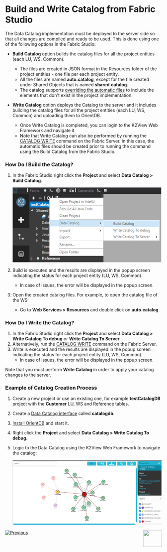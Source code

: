 # Build and Write Catalog from Fabric Studio

The Data Catalog implementation must be deployed to the server side so that all changes are compiled and ready to be used. This is done using one of the following options in the Fabric Studio:

* **Build Catalog** option builds the catalog files for all the project entities (each LU, WS, Common). 
  * The files are created in JSON format in the Resources folder of the project entities  - one file per each project entity. 
  * All the files are named **auto.catalog**, except for the file created under Shared Objects that is named **shared.catalog**. 
  * The catalog supports [overriding the automatic files](06_override_data_catalog.md) to include the elements that don't exist in the project implementation.

* **Write Catalog** option deploys the Catalog to the server and it includes building the catalog files for all the project entities (each LU, WS, Common) and uploading them to OrientDB. 
  * Once Write Catalog is completed, you can login to the K2View Web Framework and navigate it. 
  * Note that Write Catalog can also be performed by running the [CATALOG WRITE](08_catalog_commands.md) command on the Fabric Server. In this case, the automatic files should be created prior to running the command using the Build Catalog from the Fabric Studio.

### How Do I Build the Catalog?

1. In the Fabric Studio right click the **Project** and select **Data Catalog > Build Catalog**. 

   ![image](images/33_05_build.png)

2. Build is executed and the results are displayed in the popup screen indicating the status for each project entity (LU, WS, Common). 

   * In case of issues, the error will be displayed in the popup screen.

3. Open the created catalog files. For example, to open the catalog file of the WS:

   * Go to **Web Services > Resources** and double click on **auto.catalog**.

### How Do I Write the Catalog?

1. In the Fabric Studio right click the **Project** and select **Data Catalog > Write Catalog To debug** or **Write Catalog To Server**. 
2. Alternatively, run the [CATALOG WRITE](08_catalog_commands.md) command on the Fabric Server.
3. Write is executed and the results are displayed in the popup screen indicating the status for each project entity (LU, WS, Common). 
   * In case of issues, the error will be displayed in the popup screen.

Note that you must perform **Write Catalog** in order to apply your catalog changes to the server.

### Example of Catalog Creation Process

1. Create a new project or use an existing one, for example **testCatalogDB** project with the **Customer** LU, WS and Reference tables.

2. Create a  [Data Catalog interface](04_data_catalog_interface.md) called **catalogdb**.

3. [Install OrientDB](07_OrientDB_setup) and start it.

4. Right click the **Project** and select **Data Catalog > Write Catalog To debug**.

5. Logic to the Data Catalog using the K2View Web Framework to navigate the catalog:

   ![image](images/33_05_example1.PNG)



[![Previous](/articles/images/Previous.png)](02_e2e_catalog_creation_process.md)[<img align="right" width="60" height="54" src="/articles/images/Next.png">](04_data_catalog_interface.md) 